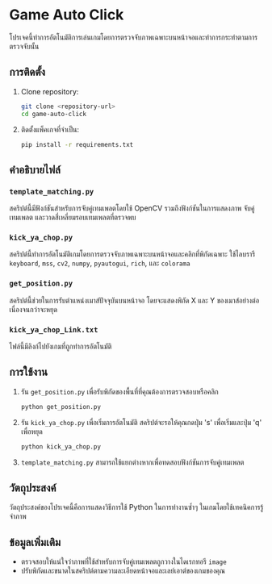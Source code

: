 # Game Auto Click

โปรเจคนี้ทำการอัตโนมัติการเล่นเกมโดยการตรวจจับภาพเฉพาะบนหน้าจอและทำการกระทำตามการตรวจจับนั้น

## การติดตั้ง

1. Clone repository:

   ```sh
   git clone <repository-url>
   cd game-auto-click
   ```

2. ติดตั้งแพ็คเกจที่จำเป็น:
   ```sh
   pip install -r requirements.txt
   ```

## คำอธิบายไฟล์

### `template_matching.py`

สคริปต์นี้มีฟังก์ชันสำหรับการจับคู่เทมเพลตโดยใช้ OpenCV รวมถึงฟังก์ชันในการแสดงภาพ จับคู่เทมเพลต และวาดสี่เหลี่ยมรอบเทมเพลตที่ตรวจพบ

### `kick_ya_chop.py`

สคริปต์นี้ทำการอัตโนมัติเกมโดยการตรวจจับภาพเฉพาะบนหน้าจอและคลิกที่พิกัดเฉพาะ ใช้ไลบรารี `keyboard`, `mss`, `cv2`, `numpy`, `pyautogui`, `rich`, และ `colorama`

### `get_position.py`

สคริปต์นี้ช่วยในการรับตำแหน่งเมาส์ปัจจุบันบนหน้าจอ โดยจะแสดงพิกัด X และ Y ของเมาส์อย่างต่อเนื่องจนกว่าจะหยุด

### `kick_ya_chop_Link.txt`

ไฟล์นี้มีลิงก์ไปยังเกมที่ถูกทำการอัตโนมัติ

## การใช้งาน

1. รัน `get_position.py` เพื่อรับพิกัดของพื้นที่ที่คุณต้องการตรวจสอบหรือคลิก

   ```sh
   python get_position.py
   ```

2. รัน `kick_ya_chop.py` เพื่อเริ่มการอัตโนมัติ สคริปต์จะรอให้คุณกดปุ่ม 's' เพื่อเริ่มและปุ่ม 'q' เพื่อหยุด

   ```sh
   python kick_ya_chop.py
   ```

3. `template_matching.py` สามารถใช้แยกต่างหากเพื่อทดสอบฟังก์ชันการจับคู่เทมเพลต

## วัตถุประสงค์

วัตถุประสงค์ของโปรเจคนี้คือการแสดงวิธีการใช้ Python ในการทำงานซ้ำๆ ในเกมโดยใช้เทคนิคการรู้จำภาพ

## ข้อมูลเพิ่มเติม

- ตรวจสอบให้แน่ใจว่าภาพที่ใช้สำหรับการจับคู่เทมเพลตถูกวางในไดเรกทอรี `image`
- ปรับพิกัดและขนาดในสคริปต์ตามความละเอียดหน้าจอและเลย์เอาต์ของเกมของคุณ
